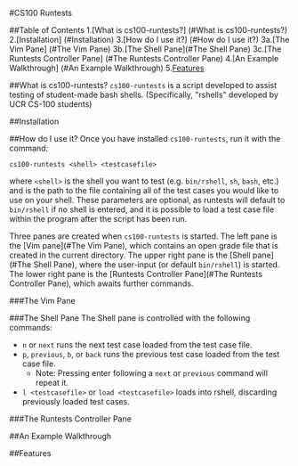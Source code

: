 #CS100 Runtests

##Table of Contents
1.[What is cs100-runtests?] (#What is cs100-runtests?)
2.[Installation] (#Installation)
3.[How do I use it?] (#How do I use it?)
  3a.[The Vim Pane] (#The Vim Pane)
  3b.[The Shell Pane](#The Shell Pane)
  3c.[The Runtests Controller Pane] (#The Runtests Controller Pane)
4.[An Example Walkthrough] (#An Example Walkthrough)
5.[Features](#Features)

##What is cs100-runtests?
``cs100-runtests`` is a script developed to assist testing of student-made bash shells.
(Specifically, "rshells" developed by UCR CS-100 students)

##Installation

##How do I use it?
Once you have installed ``cs100-runtests``, run it with the command:
```
cs100-runtests <shell> <testcasefile>
```
where ``<shell>`` is the shell you want to test (e.g. ``bin/rshell``, ``sh``, ``bash``, etc.) and <testcasefile> is the path to the file containing all of the test cases you would like to use on your shell.
These parameters are optional, as runtests will default to ``bin/rshell`` if no shell is entered, and it is possible to load a test case file within the program after the script has been run.

Three panes are created when ``cs100-runtests`` is started.
The left pane is the [Vim pane](#The Vim Pane), which contains an open grade file that is created in the current directory. 
The upper right pane is the [Shell pane](#The Shell Pane), where the user-input <shell> (or default ``bin/rshell``) is started.
The lower right pane is the [Runtests Controller Pane](#The Runtests Controller Pane), which awaits further commands.

###The Vim Pane

###The Shell Pane
The Shell pane is controlled with the following commands:
* ``n`` or ``next`` runs the next test case loaded from the test case file.
* ``p``, ``previous``, ``b``, or ``back`` runs the previous test case loaded from the test case file.
  * Note: Pressing enter following a ``next`` or ``previous`` command will repeat it.
* ``l <testcasefile>`` or ``load <testcasefile>`` loads <testcasefile> into rshell, discarding previously loaded test cases.

###The Runtests Controller Pane

##An Example Walkthrough

##Features
